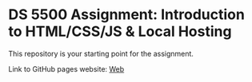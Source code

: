 # DS 5500 Assignment: Introduction to HTML/CSS/JS & Local Hosting

This repository is your starting point for the assignment.

Link to GitHub pages website: [Web](https://prdx.github.io/Introduction_to_Web_Development/)

